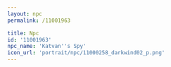 ```yaml
---
layout: npc
permalink: /11001963

title: Npc
id: '11001963'
npc_name: 'Katvan''s Spy'
icon_url: 'portrait/npc/11000258_darkwind02_p.png'
---
```

